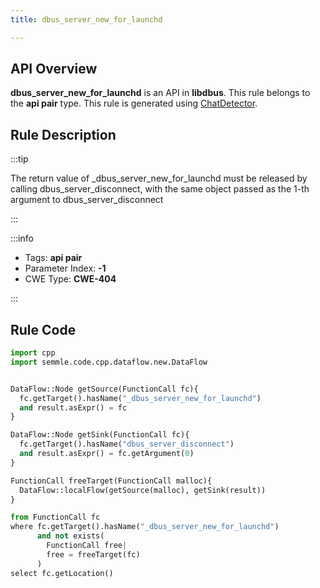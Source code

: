 ```yaml
---
title: dbus_server_new_for_launchd

---
```



## API Overview
**dbus_server_new_for_launchd** is an API in **libdbus**. This rule belongs to the **api pair** type. This rule is generated using [ChatDetector](../../tools/ChatDetector).
## Rule Description

:::tip

The return value of _dbus_server_new_for_launchd must be released by calling dbus_server_disconnect, with the same object passed as the 1-th argument to dbus_server_disconnect

:::

:::info

- Tags: **api pair**
- Parameter Index: **-1**
- CWE Type: **CWE-404**

:::

## Rule Code
```python
import cpp
import semmle.code.cpp.dataflow.new.DataFlow


DataFlow::Node getSource(FunctionCall fc){
  fc.getTarget().hasName("_dbus_server_new_for_launchd")
  and result.asExpr() = fc
}

DataFlow::Node getSink(FunctionCall fc){
  fc.getTarget().hasName("dbus_server_disconnect")
  and result.asExpr() = fc.getArgument(0)
}

FunctionCall freeTarget(FunctionCall malloc){
  DataFlow::localFlow(getSource(malloc), getSink(result))
}

from FunctionCall fc
where fc.getTarget().hasName("_dbus_server_new_for_launchd")
      and not exists(
        FunctionCall free| 
        free = freeTarget(fc)
      )
select fc.getLocation()

```